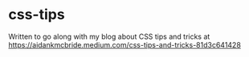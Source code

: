 # css-tips
Written to go along with my blog about CSS tips and tricks at https://aidankmcbride.medium.com/css-tips-and-tricks-81d3c641428
